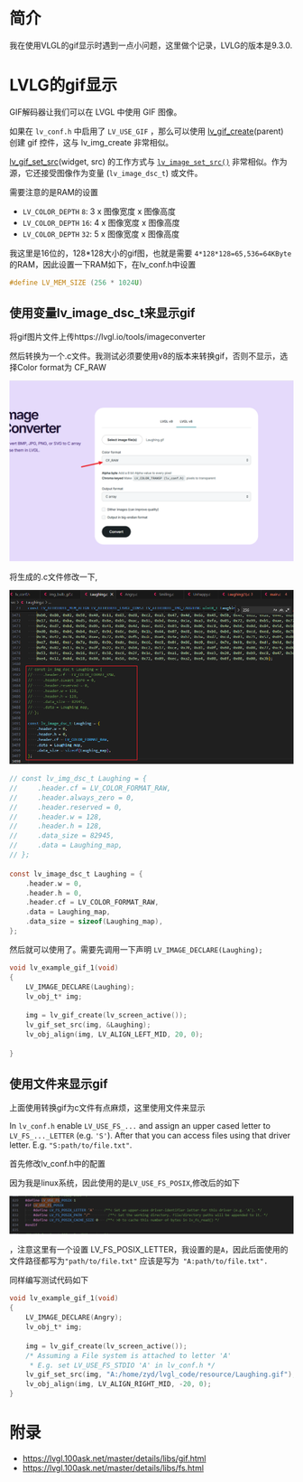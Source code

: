 # 简介

我在使用VLGL的gif显示时遇到一点小问题，这里做个记录，LVLG的版本是9.3.0.

# LVLG的gif显示

GIF解码器让我们可以在 LVGL 中使用 GIF 图像。

如果在 `lv_conf.h` 中启用了 `LV_USE_GIF` ，那么可以使用 [lv_gif_create](https://lvgl.100ask.net/master/API/libs/gif/lv_gif.html#_CPPv413lv_gif_createP8lv_obj_t)(parent) 创建 gif 控件，这与 lv_img_create 非常相似。

[lv_gif_set_src](https://lvgl.100ask.net/master/API/libs/gif/lv_gif.html#_CPPv414lv_gif_set_srcP8lv_obj_tPKv)(widget, src) 的工作方式与 [`lv_image_set_src()`](https://lvgl.100ask.net/master/API/widgets/image/lv_image.html#_CPPv416lv_image_set_srcP8lv_obj_tPKv) 非常相似。作为源，它还接受图像作为变量 (`lv_image_dsc_t`) 或文件。

需要注意的是RAM的设置

- `LV_COLOR_DEPTH` `8`: 3 x 图像宽度 x 图像高度
- `LV_COLOR_DEPTH` `16`: 4 x 图像宽度 x 图像高度
- `LV_COLOR_DEPTH` `32`: 5 x 图像宽度 x 图像高度

我这里是16位的，128*128大小的gif图，也就是需要 `4*128*128=65,536=64KByte`的RAM，因此设置一下RAM如下，在lv_conf.h中设置

```c
#define LV_MEM_SIZE (256 * 1024U) 
```

## 使用变量lv_image_dsc_t来显示gif

将gif图片文件上传https://lvgl.io/tools/imageconverter

然后转换为一个.c文件。我测试必须要使用v8的版本来转换gif，否则不显示，选择Color format为 CF_RAW

![image-20250330191127777](./LVGL显示gif/image-20250330191127777.png)

将生成的.c文件修改一下,

![image-20250330191254165](./LVGL显示gif/image-20250330191254165.png)

```c
// const lv_img_dsc_t Laughing = {
//     .header.cf = LV_COLOR_FORMAT_RAW,
//     .header.always_zero = 0,
//     .header.reserved = 0,
//     .header.w = 128,
//     .header.h = 128,
//     .data_size = 82945,
//     .data = Laughing_map,
// };

const lv_image_dsc_t Laughing = {
    .header.w = 0,
    .header.h = 0,
    .header.cf = LV_COLOR_FORMAT_RAW,
    .data = Laughing_map,
    .data_size = sizeof(Laughing_map),
};
```

然后就可以使用了。需要先调用一下声明 `LV_IMAGE_DECLARE(Laughing);`

```c
void lv_example_gif_1(void)
{
    LV_IMAGE_DECLARE(Laughing);
    lv_obj_t* img;

    img = lv_gif_create(lv_screen_active());
    lv_gif_set_src(img, &Laughing);
    lv_obj_align(img, LV_ALIGN_LEFT_MID, 20, 0);

}
```

## 使用文件来显示gif

上面使用转换gif为c文件有点麻烦，这里使用文件来显示

In `lv_conf.h` enable `LV_USE_FS_...` and assign an upper cased letter to `LV_FS_..._LETTER` (e.g. `'S'`). After that you can access files using that driver letter. E.g. `"S:path/to/file.txt"`.

首先修改lv_conf.h中的配置

因为我是linux系统，因此使用的是`LV_USE_FS_POSIX`,修改后的如下

![image-20250330191620617](./LVGL显示gif/image-20250330191620617.png)

，注意这里有一个设置 LV_FS_POSIX_LETTER，我设置的是`A`，因此后面使用的文件路径都写为` "path/to/file.txt" ` 应该是写为` "A:path/to/file.txt".`

同样编写测试代码如下

```c
void lv_example_gif_1(void)
{
    LV_IMAGE_DECLARE(Angry);
    lv_obj_t* img;

    img = lv_gif_create(lv_screen_active());
    /* Assuming a File system is attached to letter 'A'
     * E.g. set LV_USE_FS_STDIO 'A' in lv_conf.h */
    lv_gif_set_src(img, "A:/home/zyd/lvgl_code/resource/Laughing.gif");
    lv_obj_align(img, LV_ALIGN_RIGHT_MID, -20, 0);
}
```



# 附录

* https://lvgl.100ask.net/master/details/libs/gif.html
* https://lvgl.100ask.net/master/details/libs/fs.html